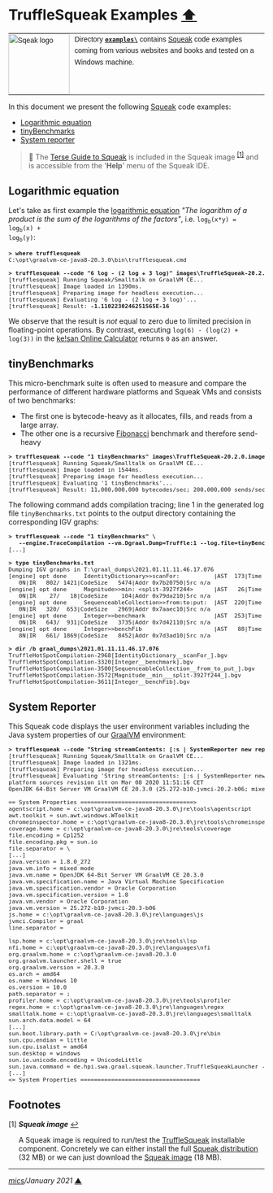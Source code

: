 # <span id="top">TruffleSqueak Examples</span> <span style="size:30%;"><a href="../README.md">⬆</a></span>

<table style="font-family:Helvetica,Arial;font-size:14px;line-height:1.6;">
  <tr>
  <td style="border:0;padding:0 10px 0 0;min-width:120px;"><a href="https://squeak.org/"><img src="https://squeak.org/static/img/balloon.svg" width="120" alt="Sqeak logo"/></a></td>
  <td style="border:0;padding:0;vertical-align:text-top;">Directory <a href="./"><b><code>examples\</code></b></a> contains <a href="https://squeak.org/" rel="external">Squeak</a> code examples coming from various websites and books and tested on a Windows machine.
  </td>
  </tr>
</table>

In this document we present the following [Squeak] code examples:

- [Logarithmic equation](#log)
- [tinyBenchmarks](#tiny_benchmarks)
- [System reporter](#system_reporter)

> **:mag_right:** The [Terse Guide to Squeak][squeak_guide] is included in the Squeak image <sup id="anchor_01"><a href="#footnote_01">[1]</a></sup> and is accessible from the '**Help**' menu of the Squeak IDE.

## <span id="log">Logarithmic equation</span>

Let's take as first example the [logarithmic equation][wiki_logarithm] *"The logarithm of a product is the sum of the logarithms of the factors"*, i.e. <code>log<sub>b</sub>(x*y) = log<sub>b</sub>(x) + log<sub>b</sub>(y)</code>:

<pre style="font-size:80%;">
<b>&gt; where trufflesqueak</b>
C:\opt\graalvm-ce-java8-20.3.0\bin\trufflesqueak.cmd
&nbsp;
<b>&gt; trufflesqueak --code "6 log - (2 log + 3 log)" images\TruffleSqueak-20.2.0.image</b>
[trufflesqueak] Running Squeak/Smalltalk on GraalVM CE...
[trufflesqueak] Image loaded in 1390ms.
[trufflesqueak] Preparing image for headless execution...
[trufflesqueak] Evaluating '6 log - (2 log + 3 log)'...
[trufflesqueak] Result: <b>-1.1102230246251565E-16</b>
</pre>

We observe that the result is *not* equal to zero due to limited precision in floating-point operations. By contrast, executing `log(6) - (log(2) + log(3))` in the [ke!san Online Calculator][keisan] returns `0` as an answer.

<!--
<b>&gt; trufflesqueak --code "3 raisedTo: 32" images\TruffleSqueak-20.2.0.image</b>
[trufflesqueak] Running Squeak/Smalltalk on OpenJDK 64-Bit GraalVM CE 20.3.0 (Graal-compiled)...
[trufflesqueak] Image loaded in 3822ms.
Preparing image for headless execution...
[trufflesqueak] Evaluating '3 raisedTo: 32'...
[trufflesqueak] Result: 1853020188851841
-->

## <span id="tiny_benchmarks">tinyBenchmarks</span>

This micro-benchmark suite is often used to measure and compare the performance of different hardware platforms and Squeak VMs and consists of two benchmarks:
- The first one is bytecode-heavy as it allocates, fills, and reads from a large array.
- The other one is a recursive [Fibonacci][wiki_fibonacci] benchmark and therefore send-heavy

<pre style="font-size:80%;">
<b>&gt; trufflesqueak --code "1 tinyBenchmarks" images\TruffleSqueak-20.2.0.image</b>
[trufflesqueak] Running Squeak/Smalltalk on GraalVM CE...
[trufflesqueak] Image loaded in 1544ms.
[trufflesqueak] Preparing image for headless execution...
[trufflesqueak] Evaluating '1 tinyBenchmarks'...
[trufflesqueak] Result: 11,000,000,000 bytecodes/sec; 200,000,000 sends/sec
</pre>

The following command adds compilation tracing; line 1 in the
generated log file `tinyBenchmarks.txt` points to the output directory
containing the corresponding IGV graphs:

<pre style="font-size:80%;">
<b>&gt; trufflesqueak --code "1 tinyBenchmarks" \
   --engine.TraceCompilation --vm.Dgraal.Dump=Truffle:1 --log.file=tinyBenchmarks.txt</b>
[...]
&nbsp;
<b>&gt; type tinyBenchmarks.txt</b>
Dumping IGV graphs in T:\graal_dumps\2021.01.11.11.46.17.076
[engine] opt done     IdentityDictionary&gt;&gt;scanFor:          |AST  173|Time  610( 523+87  )ms|Tier 2|Inlined   1Y
   0N|IR   802/ 1421|CodeSize   5474|Addr 0x7b20750|Src n/a
[engine] opt done     Magnitude&gt;&gt;min: &lt;split-3927f244&gt;      |AST   26|Time   59(  56+3   )ms|Tier 2|Inlined   0Y
   0N|IR    27/   18|CodeSize    104|Addr 0x79da210|Src n/a
[engine] opt done     SequenceableCollection&gt;&gt;from:to:put:  |AST  220|Time  346( 306+41  )ms|Tier 2|Inlined   1Y
   0N|IR   320/  653|CodeSize   2969|Addr 0x7aaec10|Src n/a
[engine] opt done     Integer&gt;&gt;benchmark                    |AST  253|Time 1575(1523+52  )ms|Tier 2|Inlined   3Y
   0N|IR   643/  931|CodeSize   3735|Addr 0x7d42110|Src n/a
[engine] opt done     Integer&gt;&gt;benchFib                     |AST   88|Time 1640(1548+93  )ms|Tier 2|Inlined   6Y
   8N|IR   661/ 1869|CodeSize   8452|Addr 0x7d3ad10|Src n/a
&nbsp
<b>&gt; dir /b graal_dumps\2021.01.11.11.46.17.076</b>
TruffleHotSpotCompilation-2968[IdentityDictionary__scanFor_].bgv
TruffleHotSpotCompilation-3320[Integer__benchmark].bgv
TruffleHotSpotCompilation-3500[SequenceableCollection__from_to_put_].bgv
TruffleHotSpotCompilation-3572[Magnitude__min___split-3927f244_].bgv
TruffleHotSpotCompilation-3611[Integer__benchFib].bgv
</pre>

## <span id="system_reporter">System Reporter</span>

This Squeak code displays the user environment variables including the Java system properties of our [GraalVM] environment:

<pre style="font-size:80%;">
<b>&gt; trufflesqueak --code "String streamContents: [:s | SystemReporter new reportVM: s] limitedTo: 10000" images\TruffleSqueak-20.2.0.image</b>
[trufflesqueak] Running Squeak/Smalltalk on GraalVM CE...
[trufflesqueak] Image loaded in 1321ms.
[trufflesqueak] Preparing image for headless execution...
[trufflesqueak] Evaluating 'String streamContents: [:s | SystemReporter new reportVM: s] limitedTo: 10000'...
platform sources revision ilt on Mar 08 2020 11:51:16 CET
OpenJDK 64-Bit Server VM GraalVM CE 20.3.0 (25.272-b10-jvmci-20.2-b06; mixed mode)
&nbsp;
== System Properties =================================>
agentscript.home = c:\opt\graalvm-ce-java8-20.3.0\jre\tools\agentscript
awt.toolkit = sun.awt.windows.WToolkit
chromeinspector.home = c:\opt\graalvm-ce-java8-20.3.0\jre\tools\chromeinspector
coverage.home = c:\opt\graalvm-ce-java8-20.3.0\jre\tools\coverage
file.encoding = Cp1252
file.encoding.pkg = sun.io
file.separator = \
[...]
java.version = 1.8.0_272
java.vm.info = mixed mode
java.vm.name = OpenJDK 64-Bit Server VM GraalVM CE 20.3.0
java.vm.specification.name = Java Virtual Machine Specification
java.vm.specification.vendor = Oracle Corporation
java.vm.specification.version = 1.8
java.vm.vendor = Oracle Corporation
java.vm.version = 25.272-b10-jvmci-20.3-b06
js.home = c:\opt\graalvm-ce-java8-20.3.0\jre\languages\js
jvmci.Compiler = graal
line.separator =

lsp.home = c:\opt\graalvm-ce-java8-20.3.0\jre\tools\lsp
nfi.home = c:\opt\graalvm-ce-java8-20.3.0\jre\languages\nfi
org.graalvm.home = c:\opt\graalvm-ce-java8-20.3.0
org.graalvm.launcher.shell = true
org.graalvm.version = 20.3.0
os.arch = amd64
os.name = Windows 10
os.version = 10.0
path.separator = ;
profiler.home = c:\opt\graalvm-ce-java8-20.3.0\jre\tools\profiler
regex.home = c:\opt\graalvm-ce-java8-20.3.0\jre\languages\regex
smalltalk.home = c:\opt\graalvm-ce-java8-20.3.0\jre\languages\smalltalk
sun.arch.data.model = 64
[...]
sun.boot.library.path = C:\opt\graalvm-ce-java8-20.3.0\jre\bin
sun.cpu.endian = little
sun.cpu.isalist = amd64
sun.desktop = windows
sun.io.unicode.encoding = UnicodeLittle
sun.java.command = de.hpi.swa.graal.squeak.launcher.TruffleSqueakLauncher --polyglot --code String streamContents: [:s | SystemReporter new reportVM: s] limitedTo: 10000 TruffleSqueak-20.2.0.image
[...]
<= System Properties ===================================
</pre>


## <span id="footnotes">Footnotes</span>

<a name="footnote_01">[1]</a> ***Squeak image*** [↩](#anchor_01)

<p style="margin:0 0 1em 20px;">
A Squeak image is required to run/test the <a href="https://github.com/hpi-swa/trufflesqueak">TruffleSqueak</a> installable component. Concretely we can either install the full <a href="https://squeak.org/downloads/">Squeak distribution</a> (32 MB) or we can just download the <a href="https://squeak.org/downloads/">Squeak image</a> (18 MB).
</p>

***

*[mics](https://lampwww.epfl.ch/~michelou/)/January 2021* [**&#9650;**](#top)
<span id="bottom">&nbsp;</span>

<!-- link refs -->

[graalvm]: https://www.graalvm.org/
[keisan]: https://keisan.casio.com/calculator
[squeak]: https://squeak.org/
[squeak_guide]: https://wiki.squeak.org/squeak/5699
[wiki_fibonacci]: https://wiki.squeak.org/squeak/1481
[wiki_logarithm]: https://en.wikipedia.org/wiki/Logarithm
